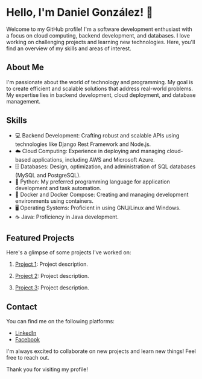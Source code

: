 # Hello, I'm Daniel González! 👋

Welcome to my GitHub profile! I'm a software development enthusiast with a focus on cloud computing, backend development, and databases. I love working on challenging projects and learning new technologies. Here, you'll find an overview of my skills and areas of interest.

## About Me
I'm passionate about the world of technology and programming. My goal is to create efficient and scalable solutions that address real-world problems. My expertise lies in backend development, cloud deployment, and database management.

## Skills
- 💻 Backend Development: Crafting robust and scalable APIs using technologies like Django Rest Framework and Node.js.
- ☁️ Cloud Computing: Experience in deploying and managing cloud-based applications, including AWS and Microsoft Azure.
- 🗄️ Databases: Design, optimization, and administration of SQL databases (MySQL and PostgreSQL).
- 🐍 Python: My preferred programming language for application development and task automation.
- 🐳 Docker and Docker Compose: Creating and managing development environments using containers.
- 🖥️ Operating Systems: Proficient in using GNU/Linux and Windows.
- ☕ Java: Proficiency in Java development.

## Featured Projects
Here's a glimpse of some projects I've worked on:

1. [Project 1](link_to_repository): Project description.

2. [Project 2](link_to_repository): Project description.

3. [Project 3](link_to_repository): Project description.

## Contact
You can find me on the following platforms:

- [LinkedIn](https://www.linkedin.com/in/daniel-gb0319?utm_source=share&utm_campaign=share_via&utm_content=profile&utm_medium=android_app)
- [Facebook](https://www.facebook.com/Daniel.Gonzalez.20160?mibextid=ZbWKwL)

I'm always excited to collaborate on new projects and learn new things! Feel free to reach out.

Thank you for visiting my profile!
